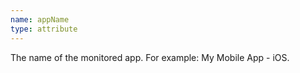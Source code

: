```yaml
---
name: appName
type: attribute
---
```


The name of the monitored app. For example: My Mobile App - iOS.
